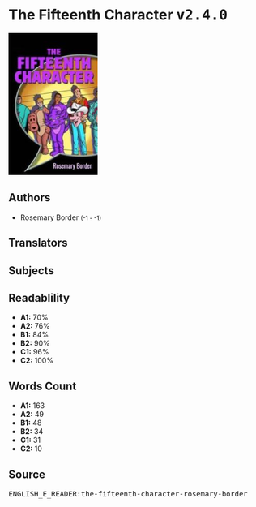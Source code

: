 # The Fifteenth Character <kbd>v2.4.0</kbd>

![](./cover.medium.jpg "")

## Authors


 - Rosemary Border <small>(-1 - -1)</small>

## Translators



## Subjects



## Readablility


 - **A1:** 70%
 - **A2:** 76%
 - **B1:** 84%
 - **B2:** 90%
 - **C1:** 96%
 - **C2:** 100%

## Words Count


 - **A1:** 163
 - **A2:** 49
 - **B1:** 48
 - **B2:** 34
 - **C1:** 31
 - **C2:** 10

## Source


<kbd>ENGLISH_E_READER:the-fifteenth-character-rosemary-border</kbd>
